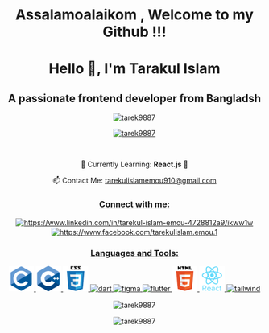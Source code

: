 <!DOCTYPE html>
<html lang="en">
<head>
      <meta charset="UTF-8">
      <meta name="viewport" content="width=device-width, initial-scale=1.0">
      <title>Document</title>
</head>
<body>
      <h1 align="center">Assalamoalaikom , Welcome to my Github !!!</h1>
      <h1 align="center">Hello 👋, I'm Tarakul Islam</h1>
      <h2 align="center">A passionate frontend developer from Bangladsh</h2>
      <p align="center"> <img src="https://komarev.com/ghpvc/?username=tarek9887&label=Profile%20views&color=0e75b6&style=flat" alt="tarek9887" /> </p>
      <p align="center"> <a href="https://github.com/ryo-ma/github-profile-trophy"><img src="https://github-profile-trophy.vercel.app/?username=tarek9887" alt="tarek9887" /></a> </p>
      <p align="center"> <a href="https://twitter.com/" target="blank"><img src="https://img.shields.io/twitter/follow/?logo=twitter&style=for-the-badge" alt="" /></a> </p>
        <p align="center">🌱 Currently Learning: <strong>React.js</strong> 🚀</p>
        <p align="center">📫 Contact Me: <a href="mailto:tarekulislamemou910@gmail.com">tarekulislamemou910@gmail.com</a></p>
       <h3 align="center"><u>Connect with me:</u></h3>
       <p align="center">
       <a href="https://linkedin.com/in/https://www.linkedin.com/in/tarekul-islam-emou-4728812a9/ikww1w" target="blank"><img align="center" src="https://raw.githubusercontent.com/rahuldkjain/github-profile-readme-generator/master/src/images/icons/Social/linked-in-alt.svg" alt="https://www.linkedin.com/in/tarekul-islam-emou-4728812a9/ikww1w" height="30" width="40" /></a>
       <a href="https://fb.com/https://www.facebook.com/tarekulislam.emou.1" target="blank"><img align="center" src="https://raw.githubusercontent.com/rahuldkjain/github-profile-readme-generator/master/src/images/icons/Social/facebook.svg" alt="https://www.facebook.com/tarekulislam.emou.1" height="30" width="40" /></a>
        </p>
       <h3 align="center"><u>Languages and Tools:</u></h3>
       <p align="center"> <a href="https://www.cprogramming.com/" target="_blank" rel="noreferrer"> <img src="https://raw.githubusercontent.com/devicons/devicon/master/icons/c/c-original.svg" alt="c" width="50" height="50"/> </a> <a href="https://www.w3schools.com/cpp/" target="_blank" rel="noreferrer"> <img src="https://raw.githubusercontent.com/devicons/devicon/master/icons/cplusplus/cplusplus-original.svg" alt="cplusplus" width="50" height="50"/> </a> <a href="https://www.w3schools.com/css/" target="_blank" rel="noreferrer"> <img src="https://raw.githubusercontent.com/devicons/devicon/master/icons/css3/css3-original-wordmark.svg" alt="css3" width="50" height="50"/> </a> <a href="https://dart.dev" target="_blank" rel="noreferrer"> <img src="https://www.vectorlogo.zone/logos/dartlang/dartlang-icon.svg" alt="dart" width="50" height="50"/> </a> <a href="https://www.figma.com/" target="_blank" rel="noreferrer"> <img src="https://www.vectorlogo.zone/logos/figma/figma-icon.svg" alt="figma" width="50" height="50"/> </a> <a href="https://flutter.dev" target="_blank" rel="noreferrer"> <img src="https://www.vectorlogo.zone/logos/flutterio/flutterio-icon.svg" alt="flutter"width="50" height="50"/> </a> <a href="https://www.w3.org/html/" target="_blank" rel="noreferrer"> <img src="https://raw.githubusercontent.com/devicons/devicon/master/icons/html5/html5-original-wordmark.svg" alt="html5" width="50" height="50"/> </a> <a href="https://reactjs.org/" target="_blank" rel="noreferrer"> <img src="https://raw.githubusercontent.com/devicons/devicon/master/icons/react/react-original-wordmark.svg" alt="react" width="50" height="50"/> </a> <a href="https://tailwindcss.com/" target="_blank" rel="noreferrer"> <img src="https://www.vectorlogo.zone/logos/tailwindcss/tailwindcss-icon.svg" alt="tailwind" width="50" height="50"/> </a> </p>
       <p align="center"><img align="center" src="https://github-readme-stats.vercel.app/api/top-langs?username=tarek9887&show_icons=true&locale=en&layout=compact" alt="tarek9887" /></p>
       <p align="center" ><img align="center" src="https://github-readme-streak-stats.herokuapp.com/?user=tarek9887&" alt="tarek9887" /></p>

</body>
</html>
